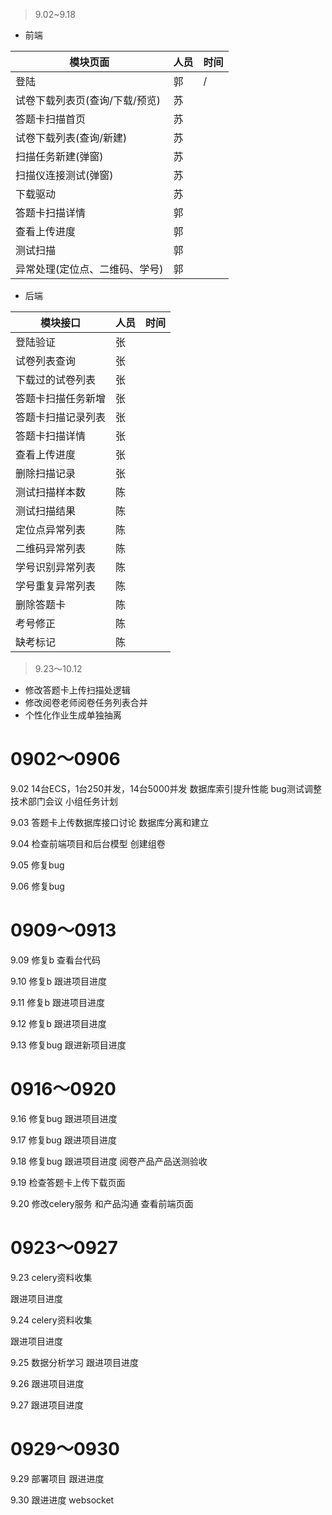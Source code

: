 > 9.02~9.18

- 前端

| 模块页面                       | 人员 | 时间 |
| ------------------------------ | ---- | ---- |
| 登陆                           | 郭   | /    |
| 试卷下载列表页(查询/下载/预览) | 苏   |      |
| 答题卡扫描首页                 | 苏   |      |
| 试卷下载列表(查询/新建)        | 苏   |      |
| 扫描任务新建(弹窗)             | 苏   |      |
| 扫描仪连接测试(弹窗)           | 苏   |      |
| 下载驱动                       | 苏   |      |
| 答题卡扫描详情                 | 郭   |      |
| 查看上传进度                   | 郭   |      |
| 测试扫描                       | 郭   |      |
| 异常处理(定位点、二维码、学号) | 郭   |      |

- 后端

| 模块接口           | 人员 | 时间 |
| ------------------ | ---- | ---- |
| 登陆验证           | 张   |      |
| 试卷列表查询       | 张   |      |
| 下载过的试卷列表   | 张   |      |
| 答题卡扫描任务新增 | 张   |      |
| 答题卡扫描记录列表 | 张   |      |
| 答题卡扫描详情     | 张   |      |
| 查看上传进度       | 张   |      |
| 删除扫描记录       | 张   |      |
| 测试扫描样本数     | 陈   |      |
| 测试扫描结果       | 陈   |      |
| 定位点异常列表     | 陈   |      |
| 二维码异常列表     | 陈   |      |
| 学号识别异常列表   | 陈   |      |
| 学号重复异常列表   | 陈   |      |
| 删除答题卡         | 陈   |      |
| 考号修正           | 陈   |      |
| 缺考标记           | 陈   |      |

> 9.23～10.12

- 修改答题卡上传扫描处逻辑
- 修改阅卷老师阅卷任务列表合并
- 个性化作业生成单独抽离

# 0902～0906

9.02
14台ECS，1台250并发，14台5000并发
数据库索引提升性能
bug测试调整
技术部门会议
小组任务计划

9.03
答题卡上传数据库接口讨论
数据库分离和建立

9.04
检查前端项目和后台模型
创建组卷

9.05
修复bug

9.06
修复bug

# 0909～0913

9.09
修复b
查看台代码

9.10
修复b
跟进项目进度

9.11
修复b
跟进项目进度

9.12
修复b
跟进项目进度

9.13
修复bug
跟进新项目进度

# 0916～0920

9.16
修复bug
跟进项目进度

9.17
修复bug
跟进项目进度

9.18
修复bug
跟进项目进度
阅卷产品产品送测验收

9.19
检查答题卡上传下载页面

9.20
修改celery服务
和产品沟通
查看前端页面

# 0923～0927

9.23
celery资料收集

跟进项目进度

9.24
celery资料收集

跟进项目进度

9.25
数据分析学习
跟进项目进度

9.26
跟进项目进度

9.27
跟进项目进度

# 0929～0930

9.29
部署项目
跟进进度

9.30
跟进进度
websocket
